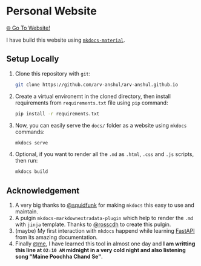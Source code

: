 # Personal Website

[🌐 Go To Website!](https://arv-anshul.github.io)

I have build this website using [`mkdocs-material`](https://mkdocs.org).

## Setup Locally

1. Clone this repository with `git`:

    ```bash
    git clone https://github.com/arv-anshul/arv-anshul.github.io
    ```

2. Create a virtual environemt in the cloned directory, then install requirements from `requirements.txt` file using `pip` command:

   ```bash
   pip install -r requirements.txt
   ```

3. Now, you can easily serve the `docs/` folder as a website using `mkdocs` commands:

    ```bash
    mkdocs serve
    ```

4. Optional, if you want to render all the `.md` as `.html`, `.css` and `.js` scripts, then run:

    ```bash
    mkdocs build
    ```

## Acknowledgement

1. A very big thanks to [@squidfunk](https://github.com/squidfunk/mkdocs-material) for making `mkdocs` this easy to use and maintain.
2. A pulgin `mkdocs-markdownextradata-plugin` which help to render the `.md` with `jinja` template. Thanks to [@rosscdh](https://github.com/rosscdh/mkdocs-markdownextradata-plugin/) to create this pulgin.
3. (maybe) My first interaction with `mkdocs` happend while learning [FastAPI](https://fastapi.tiangolo.com/) from its amazing documentation.
4. Finally [@me](https://github.com/arv-anshul), I have learned this tool in almost one day and **I am writting this line at `02:10 AM` midnight in a very cold night and also listening song "Maine Poochha Chand Se"**.
